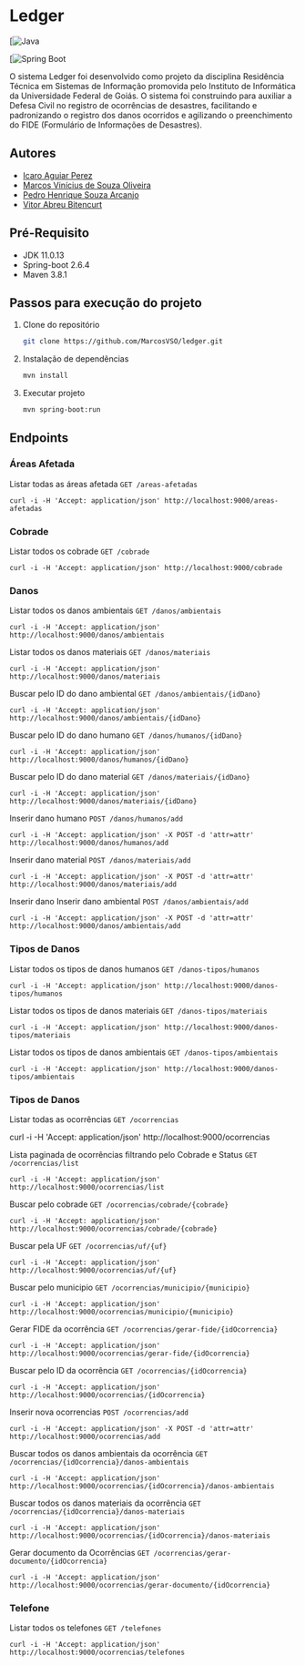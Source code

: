 # Ledger
[![Java](https://img.shields.io/badge/Java-ED8B00?style=for-the-badge&logo=java&logoColor=white)

[![Spring Boot](https://img.shields.io/badge/Spring_Boot-F2F4F9?style=for-the-badge&logo=spring-boot)

O sistema Ledger foi desenvolvido como projeto da disciplina Residência Técnica em Sistemas de Informação promovida pelo Instituto de Informática da Universidade Federal de Goiás.
O sistema foi construindo para auxiliar a Defesa Civil no registro de ocorrências de desastres, facilitando e padronizando o registro dos danos ocorridos e agilizando o preenchimento do FIDE (Formulário de Informações de Desastres).

## Autores
- [Icaro Aguiar Perez](https://www.github.com/icaro1508)
- [Marcos Vinícius de Souza Oliveira](https://www.github.com/MarcosVSO)
- [Pedro Henrique Souza Arcanjo](https://www.github.com/pedrohsa1)
- [Vitor Abreu Bitencurt]()

## Pré-Requisito

* JDK 11.0.13
* Spring-boot 2.6.4
* Maven 3.8.1

## Passos para execução do projeto

1. Clone do repositório
   ```sh
   git clone https://github.com/MarcosVSO/ledger.git
   ```
2. Instalação de dependências
   ```sh
   mvn install
   ```
2. Executar projeto
   ```sh
   mvn spring-boot:run
   ```

## Endpoints

### Áreas Afetada

Listar todas as áreas afetada
`GET /areas-afetadas`

    curl -i -H 'Accept: application/json' http://localhost:9000/areas-afetadas

### Cobrade

Listar todos os cobrade
`GET /cobrade`

    curl -i -H 'Accept: application/json' http://localhost:9000/cobrade

### Danos

Listar todos os danos ambientais
`GET /danos/ambientais`

    curl -i -H 'Accept: application/json' http://localhost:9000/danos/ambientais

Listar todos os danos materiais
`GET /danos/materiais`

    curl -i -H 'Accept: application/json' http://localhost:9000/danos/materiais

Buscar pelo ID do dano ambiental
`GET /danos/ambientais/{idDano}`

    curl -i -H 'Accept: application/json' http://localhost:9000/danos/ambientais/{idDano}

Buscar pelo ID do dano humano
`GET /danos/humanos/{idDano}`

    curl -i -H 'Accept: application/json' http://localhost:9000/danos/humanos/{idDano}

Buscar pelo ID do dano material
`GET /danos/materiais/{idDano}`

    curl -i -H 'Accept: application/json' http://localhost:9000/danos/materiais/{idDano}

Inserir dano humano
`POST /danos/humanos/add`

    curl -i -H 'Accept: application/json' -X POST -d 'attr=attr' http://localhost:9000/danos/humanos/add

Inserir dano material
`POST /danos/materiais/add`

    curl -i -H 'Accept: application/json' -X POST -d 'attr=attr' http://localhost:9000/danos/materiais/add

Inserir dano Inserir dano ambiental
`POST /danos/ambientais/add`

    curl -i -H 'Accept: application/json' -X POST -d 'attr=attr' http://localhost:9000/danos/ambientais/add


### Tipos de Danos

Listar todos os tipos de danos humanos
`GET /danos-tipos/humanos`

    curl -i -H 'Accept: application/json' http://localhost:9000/danos-tipos/humanos

Listar todos os tipos de danos materiais
`GET /danos-tipos/materiais`

    curl -i -H 'Accept: application/json' http://localhost:9000/danos-tipos/materiais

Listar todos os tipos de danos ambientais
`GET /danos-tipos/ambientais`

    curl -i -H 'Accept: application/json' http://localhost:9000/danos-tipos/ambientais

### Tipos de Danos

Listar todas as ocorrências
`GET /ocorrencias`

   curl -i -H 'Accept: application/json' http://localhost:9000/ocorrencias

Lista paginada de ocorrências filtrando pelo Cobrade e Status
`GET /ocorrencias/list`

    curl -i -H 'Accept: application/json' http://localhost:9000/ocorrencias/list

Buscar pelo cobrade
`GET /ocorrencias/cobrade/{cobrade}`

    curl -i -H 'Accept: application/json' http://localhost:9000/ocorrencias/cobrade/{cobrade}

Buscar pela UF
`GET /ocorrencias/uf/{uf}`

    curl -i -H 'Accept: application/json' http://localhost:9000/ocorrencias/uf/{uf}

Buscar pelo municipio 
`GET /ocorrencias/municipio/{municipio}`

	curl -i -H 'Accept: application/json' http://localhost:9000/ocorrencias/municipio/{municipio}
	
Gerar FIDE da ocorrência
`GET /ocorrencias/gerar-fide/{idOcorrencia}`

    curl -i -H 'Accept: application/json' http://localhost:9000/ocorrencias/gerar-fide/{idOcorrencia}

Buscar pelo ID da ocorrência
`GET /ocorrencias/{idOcorrencia}`

    curl -i -H 'Accept: application/json' http://localhost:9000/ocorrencias/{idOcorrencia}

Inserir nova ocorrencias
`POST /ocorrencias/add`

	curl -i -H 'Accept: application/json' -X POST -d 'attr=attr' http://localhost:9000/ocorrencias/add
	
Buscar todos os danos ambientais da ocorrência
`GET /ocorrencias/{idOcorrencia}/danos-ambientais`

    curl -i -H 'Accept: application/json' http://localhost:9000/ocorrencias/{idOcorrencia}/danos-ambientais

Buscar todos os danos materiais da ocorrência
`GET /ocorrencias/{idOcorrencia}/danos-materiais`

    curl -i -H 'Accept: application/json' http://localhost:9000/ocorrencias/{idOcorrencia}/danos-materiais

Gerar documento da Ocorrências
`GET /ocorrencias/gerar-documento/{idOcorrencia}`

    curl -i -H 'Accept: application/json' http://localhost:9000/ocorrencias/gerar-documento/{idOcorrencia}

### Telefone

Listar todos os telefones
`GET /telefones`

    curl -i -H 'Accept: application/json' http://localhost:9000/ocorrencias/telefones
